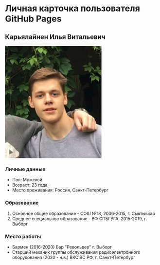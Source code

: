 # Личная карточка пользователя GitHub Pages
## Карьялайнен Илья Витальевич

![](foto\I.png)

### Личные данные
- Пол: Мужской
- Возраст: 23 года
- Место проживания: Россия, Санкт-Петербург
  
### Образование
1. Основное общее образование - СОШ №18, 2006-2015, г. Сыктывкар
2. Среднее специальное образование - ВФ СПБГУГА, 2015-2019, г. Выборг

### Место работы
* Бармен (2016-2020) Бар "Револьвер" г. Выборг
* Старший механик группы обслуживания радиоэлектронного оборудования (2020 - н.в.) ВКС ВС РФ, г. Санкт-Петербург